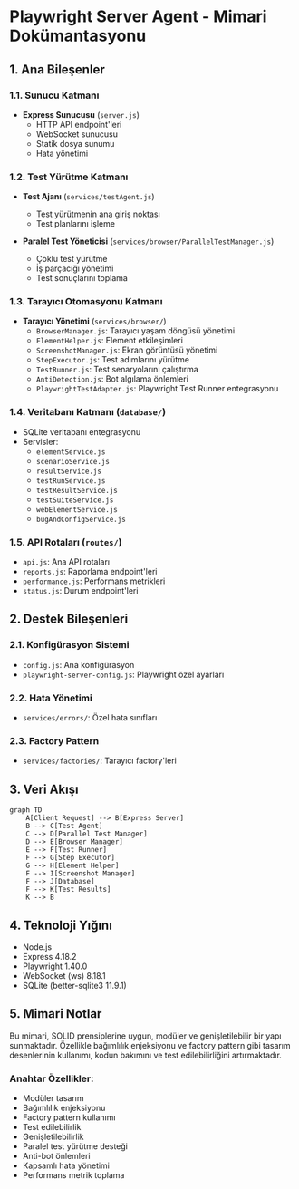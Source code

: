 # Playwright Server Agent - Mimari Dokümantasyonu

## 1. Ana Bileşenler

### 1.1. Sunucu Katmanı
- **Express Sunucusu** (`server.js`)
  - HTTP API endpoint'leri
  - WebSocket sunucusu
  - Statik dosya sunumu
  - Hata yönetimi

### 1.2. Test Yürütme Katmanı
- **Test Ajanı** (`services/testAgent.js`)
  - Test yürütmenin ana giriş noktası
  - Test planlarını işleme

- **Paralel Test Yöneticisi** (`services/browser/ParallelTestManager.js`)
  - Çoklu test yürütme
  - İş parçacığı yönetimi
  - Test sonuçlarını toplama

### 1.3. Tarayıcı Otomasyonu Katmanı
- **Tarayıcı Yönetimi** (`services/browser/`)
  - `BrowserManager.js`: Tarayıcı yaşam döngüsü yönetimi
  - `ElementHelper.js`: Element etkileşimleri
  - `ScreenshotManager.js`: Ekran görüntüsü yönetimi
  - `StepExecutor.js`: Test adımlarını yürütme
  - `TestRunner.js`: Test senaryolarını çalıştırma
  - `AntiDetection.js`: Bot algılama önlemleri
  - `PlaywrightTestAdapter.js`: Playwright Test Runner entegrasyonu

### 1.4. Veritabanı Katmanı (`database/`)
- SQLite veritabanı entegrasyonu
- Servisler:
  - `elementService.js`
  - `scenarioService.js`
  - `resultService.js`
  - `testRunService.js`
  - `testResultService.js`
  - `testSuiteService.js` 
  - `webElementService.js`
  - `bugAndConfigService.js`

### 1.5. API Rotaları (`routes/`)
- `api.js`: Ana API rotaları
- `reports.js`: Raporlama endpoint'leri
- `performance.js`: Performans metrikleri
- `status.js`: Durum endpoint'leri

## 2. Destek Bileşenleri

### 2.1. Konfigürasyon Sistemi
- `config.js`: Ana konfigürasyon
- `playwright-server-config.js`: Playwright özel ayarları

### 2.2. Hata Yönetimi
- `services/errors/`: Özel hata sınıfları

### 2.3. Factory Pattern
- `services/factories/`: Tarayıcı factory'leri

## 3. Veri Akışı

```mermaid
graph TD
    A[Client Request] --> B[Express Server]
    B --> C[Test Agent]
    C --> D[Parallel Test Manager]
    D --> E[Browser Manager]
    E --> F[Test Runner]
    F --> G[Step Executor]
    G --> H[Element Helper]
    F --> I[Screenshot Manager]
    F --> J[Database]
    F --> K[Test Results]
    K --> B
```

## 4. Teknoloji Yığını
- Node.js
- Express 4.18.2
- Playwright 1.40.0
- WebSocket (ws) 8.18.1
- SQLite (better-sqlite3 11.9.1)

## 5. Mimari Notlar

Bu mimari, SOLID prensiplerine uygun, modüler ve genişletilebilir bir yapı sunmaktadır. Özellikle bağımlılık enjeksiyonu ve factory pattern gibi tasarım desenlerinin kullanımı, kodun bakımını ve test edilebilirliğini artırmaktadır.

### Anahtar Özellikler:
- Modüler tasarım
- Bağımlılık enjeksiyonu
- Factory pattern kullanımı
- Test edilebilirlik
- Genişletilebilirlik
- Paralel test yürütme desteği
- Anti-bot önlemleri
- Kapsamlı hata yönetimi
- Performans metrik toplama